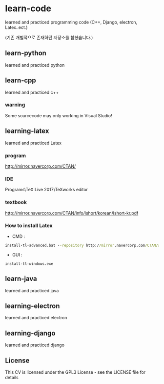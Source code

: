 # learn-code
learned and practiced programming code (C++, Django, electron, Latex..ect.) 

(기존 개별적으로 존재하던 저장소를 합쳤습니다.)

## learn-python
learned and practiced python

## learn-cpp
learned and practiced c++

### warning
Some sourcecode may only working in Visual Studio!

## learning-latex
learned and practiced Latex

### program

http://mirror.navercorp.com/CTAN/

### IDE

Programs\TeX Live 2017\TeXworks editor

### textbook

http://mirror.navercorp.com/CTAN/info/lshort/korean/lshort-kr.pdf

### How to install Latex

* CMD : 
```cmd
install-tl-advanced.bat --repository http://mirror.navercorp.com/CTAN/systems/texlive/tlnet/
```

* GUI : 
```
install-tl-windows.exe
```

## learn-java
learned and practiced java

## learning-electron
learned and practiced electron

## learning-django
learned and practiced django

## License
This CV is licensed under the GPL3 License - see the LICENSE file for details
